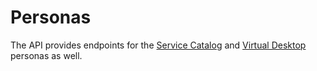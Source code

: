 # Personas

The API provides endpoints for the [Service Catalog](#service-catalog) and [Virtual Desktop](#virtual-desktop) personas as well.
